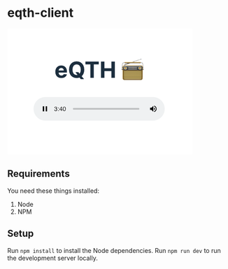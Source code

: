 # eqth-client
![eQTH](public/github-image.png)

## Requirements
You need these things installed:
1. Node
2. NPM

## Setup
Run `npm install` to install the Node dependencies.
Run `npm run dev` to run the development server locally.
